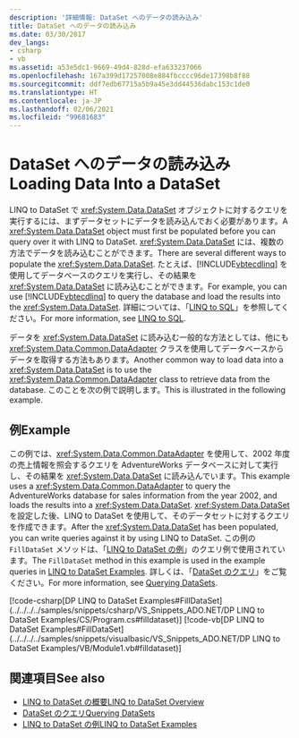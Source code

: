 ```yaml
---
description: '詳細情報: DataSet へのデータの読み込み'
title: DataSet へのデータの読み込み
ms.date: 03/30/2017
dev_langs:
- csharp
- vb
ms.assetid: a53e5dc1-9669-49d4-828d-efa633237066
ms.openlocfilehash: 167a399d17257008e884fbcccc96de17398b8f88
ms.sourcegitcommit: ddf7edb67715a5b9a45e3dd44536dabc153c1de0
ms.translationtype: HT
ms.contentlocale: ja-JP
ms.lasthandoff: 02/06/2021
ms.locfileid: "99681683"
---
```

# <a name="loading-data-into-a-dataset"></a><span data-ttu-id="86575-103">DataSet へのデータの読み込み</span><span class="sxs-lookup"><span data-stu-id="86575-103">Loading Data Into a DataSet</span></span>

<span data-ttu-id="86575-104">LINQ to DataSet で <xref:System.Data.DataSet> オブジェクトに対するクエリを実行するには、まずデータセットにデータを読み込んでおく必要があります。</span><span class="sxs-lookup"><span data-stu-id="86575-104">A <xref:System.Data.DataSet> object must first be populated before you can query over it with LINQ to DataSet.</span></span> <span data-ttu-id="86575-105"><xref:System.Data.DataSet> には、複数の方法でデータを読み込むことができます。</span><span class="sxs-lookup"><span data-stu-id="86575-105">There are several different ways to populate the <xref:System.Data.DataSet>.</span></span> <span data-ttu-id="86575-106">たとえば、[!INCLUDE[vbtecdlinq](../../../../includes/vbtecdlinq-md.md)] を使用してデータベースのクエリを実行し、その結果を <xref:System.Data.DataSet> に読み込むことができます。</span><span class="sxs-lookup"><span data-stu-id="86575-106">For example, you can use [!INCLUDE[vbtecdlinq](../../../../includes/vbtecdlinq-md.md)] to query the database and load the results into the <xref:System.Data.DataSet>.</span></span> <span data-ttu-id="86575-107">詳細については、「[LINQ to SQL](./sql/linq/index.md)」を参照してください。</span><span class="sxs-lookup"><span data-stu-id="86575-107">For more information, see [LINQ to SQL](./sql/linq/index.md).</span></span>  
  
 <span data-ttu-id="86575-108">データを <xref:System.Data.DataSet> に読み込む一般的な方法としては、他にも <xref:System.Data.Common.DataAdapter> クラスを使用してデータベースからデータを取得する方法もあります。</span><span class="sxs-lookup"><span data-stu-id="86575-108">Another common way to load data into a <xref:System.Data.DataSet> is to use the <xref:System.Data.Common.DataAdapter> class to retrieve data from the database.</span></span> <span data-ttu-id="86575-109">このことを次の例で説明します。</span><span class="sxs-lookup"><span data-stu-id="86575-109">This is illustrated in the following example.</span></span>  
  
## <a name="example"></a><span data-ttu-id="86575-110">例</span><span class="sxs-lookup"><span data-stu-id="86575-110">Example</span></span>  

 <span data-ttu-id="86575-111">この例では、<xref:System.Data.Common.DataAdapter> を使用して、2002 年度の売上情報を照会するクエリを AdventureWorks データベースに対して実行し、その結果を <xref:System.Data.DataSet> に読み込んでいます。</span><span class="sxs-lookup"><span data-stu-id="86575-111">This example uses a <xref:System.Data.Common.DataAdapter> to query the AdventureWorks database for sales information from the year 2002, and loads the results into a <xref:System.Data.DataSet>.</span></span> <span data-ttu-id="86575-112"><xref:System.Data.DataSet> を設定した後、LINQ to DataSet を使用して、そのデータセットに対するクエリを作成できます。</span><span class="sxs-lookup"><span data-stu-id="86575-112">After the <xref:System.Data.DataSet> has been populated, you can write queries against it by using LINQ to DataSet.</span></span> <span data-ttu-id="86575-113">この例の `FillDataSet` メソッドは、「[LINQ to DataSet の例](linq-to-dataset-examples.md)」のクエリ例で使用されています。</span><span class="sxs-lookup"><span data-stu-id="86575-113">The `FillDataSet` method in this example is used in the example queries in [LINQ to DataSet Examples](linq-to-dataset-examples.md).</span></span> <span data-ttu-id="86575-114">詳しくは、「[DataSet のクエリ](querying-datasets-linq-to-dataset.md)」をご覧ください。</span><span class="sxs-lookup"><span data-stu-id="86575-114">For more information, see [Querying DataSets](querying-datasets-linq-to-dataset.md).</span></span>  
  
 [!code-csharp[DP LINQ to DataSet Examples#FillDataSet](../../../../samples/snippets/csharp/VS_Snippets_ADO.NET/DP LINQ to DataSet Examples/CS/Program.cs#filldataset)]
 [!code-vb[DP LINQ to DataSet Examples#FillDataSet](../../../../samples/snippets/visualbasic/VS_Snippets_ADO.NET/DP LINQ to DataSet Examples/VB/Module1.vb#filldataset)]  
  
## <a name="see-also"></a><span data-ttu-id="86575-115">関連項目</span><span class="sxs-lookup"><span data-stu-id="86575-115">See also</span></span>

- [<span data-ttu-id="86575-116">LINQ to DataSet の概要</span><span class="sxs-lookup"><span data-stu-id="86575-116">LINQ to DataSet Overview</span></span>](linq-to-dataset-overview.md)
- [<span data-ttu-id="86575-117">DataSet のクエリ</span><span class="sxs-lookup"><span data-stu-id="86575-117">Querying DataSets</span></span>](querying-datasets-linq-to-dataset.md)
- [<span data-ttu-id="86575-118">LINQ to DataSet の例</span><span class="sxs-lookup"><span data-stu-id="86575-118">LINQ to DataSet Examples</span></span>](linq-to-dataset-examples.md)
